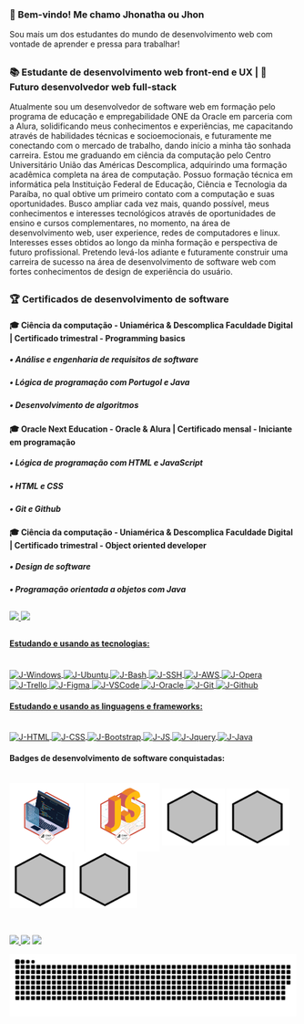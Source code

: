 ### 🔰 Bem-vindo! Me chamo Jhonatha ou Jhon

Sou mais um dos estudantes do mundo de desenvolvimento web com vontade de aprender e pressa para trabalhar!

##

### 📚 Estudante de desenvolvimento web front-end e UX | 🎯 Futuro desenvolvedor web full-stack

Atualmente sou um desenvolvedor de software web em formação pelo programa de educação e empregabilidade ONE da Oracle em parceria com a Alura, solidificando
meus conhecimentos e experiências, me capacitando através de habilidades técnicas e socioemocionais, e futuramente me conectando com o mercado de trabalho,
dando início a minha tão sonhada carreira. Estou me graduando em ciência da computação pelo Centro Universitário União das Américas Descomplica, adquirindo
uma formação acadêmica completa na área de computação. Possuo formação técnica em informática pela Instituição Federal de Educação, Ciência e Tecnologia da
Paraíba, no qual obtive um primeiro contato com a computação e suas oportunidades. Busco ampliar cada vez mais, quando possível, meus conhecimentos e
interesses tecnológicos através de oportunidades de ensino e cursos complementares, no momento, na área de desenvolvimento web, user experience, redes de
computadores e linux. Interesses esses obtidos ao longo da minha formação e perspectiva de futuro profissional. Pretendo levá-los adiante e futuramente
construir uma carreira de sucesso na área de desenvolvimento de software web com fortes conhecimentos de design de experiência do usuário.

##

### 🏆 Certificados de desenvolvimento de software

#### 🎓 Ciência da computação - Uniamérica & Descomplica Faculdade Digital | Certificado trimestral - Programming basics

##### • Análise e engenharia de requisitos de software
##### • Lógica de programação com Portugol e Java
##### • Desenvolvimento de algoritmos

#### 🎓 Oracle Next Education - Oracle & Alura | Certificado mensal - Iniciante em programação

##### • Lógica de programação com HTML e JavaScript
##### • HTML e CSS
##### • Git e Github

#### 🎓 Ciência da computação - Uniamérica & Descomplica Faculdade Digital | Certificado trimestral - Object oriented developer

##### • Design de software
##### • Programação orientada a objetos com Java

##

<div align="left">
  <a href="https://github.com/jhonncamarg0">
  <img height="160em" src="https://github-readme-stats.vercel.app/api?username=jhonncamarg0&show_icons=true&theme=dark&include_all_commits=true&count_private=true"/>
  <img height="160em" src="https://github-readme-stats.vercel.app/api/top-langs/?username=jhonncamarg0&layout=compact&langs_count=7&theme=dark"/>
</div>

##

#### Estudando e usando as tecnologias:

<div style="display: inline_block"><br>
  <img align="center" alt="J-Windows" height="30" width="40" src="https://cdn.jsdelivr.net/gh/devicons/devicon/icons/windows8/windows8-original.svg">
  <img align="center" alt="J-Ubuntu" height="30" width="40" src="https://cdn.jsdelivr.net/gh/devicons/devicon/icons/ubuntu/ubuntu-plain.svg">
  <img align="center" alt="J-Bash" height="30" width="40" src="https://cdn.jsdelivr.net/gh/devicons/devicon/icons/bash/bash-original.svg">
  <img align="center" alt="J-SSH" height="30" width="40" src="https://cdn.jsdelivr.net/gh/devicons/devicon/icons/ssh/ssh-original.svg">
  <img align="center" alt="J-AWS" height="30" width="40" src="https://cdn.jsdelivr.net/gh/devicons/devicon/icons/amazonwebservices/amazonwebservices-original.svg">
  <img align="center" alt="J-Opera" height="30" width="40" src="https://cdn.jsdelivr.net/gh/devicons/devicon/icons/opera/opera-original.svg">
  <img align="center" alt="J-Trello" height="30" width="40" src="https://cdn.jsdelivr.net/gh/devicons/devicon/icons/trello/trello-plain.svg">
  <img align="center" alt="J-Figma" height="30" width="40" src="https://cdn.jsdelivr.net/gh/devicons/devicon/icons/figma/figma-original.svg">
  <img align="center" alt="J-VSCode" height="30" width="40" src="https://cdn.jsdelivr.net/gh/devicons/devicon/icons/vscode/vscode-original.svg">
  <img align="center" alt="J-Oracle" height="30" width="40" src="https://cdn.jsdelivr.net/gh/devicons/devicon/icons/oracle/oracle-original.svg">
  <img align="center" alt="J-Git" height="30" width="40" src="https://cdn.jsdelivr.net/gh/devicons/devicon/icons/git/git-original.svg">
  <img align="center" alt="J-Github" height="30" width="40" src="https://cdn.jsdelivr.net/gh/devicons/devicon/icons/github/github-original.svg">
</div>

#### Estudando e usando as linguagens e frameworks:

<div style="display: inline_block"><br>
  <img align="center" alt="J-HTML" height="30" width="40" src="https://cdn.jsdelivr.net/gh/devicons/devicon/icons/html5/html5-original.svg">
  <img align="center" alt="J-CSS" height="30" width="40" src="https://cdn.jsdelivr.net/gh/devicons/devicon/icons/css3/css3-original.svg">
  <img align="center" alt="J-Bootstrap" height="30" width="40" src="https://cdn.jsdelivr.net/gh/devicons/devicon/icons/bootstrap/bootstrap-original.svg">
  <img align="center" alt="J-JS" height="30" width="40" src="https://cdn.jsdelivr.net/gh/devicons/devicon/icons/javascript/javascript-original.svg">
  <img align="center" alt="J-Jquery" height="30" width="40" src="https://cdn.jsdelivr.net/gh/devicons/devicon/icons/jquery/jquery-original.svg">
  <img align="center" alt="J-Java" height="30" width="40" src="https://cdn.jsdelivr.net/gh/devicons/devicon/icons/java/java-original.svg">
</div></a>

#### Badges de desenvolvimento de software conquistadas:

<div style="display: inline-block"><br>
  <img align="center" alt="J-ONE-Challenge-1" height="120" width="130" src="https://github.com/jhonncamarg0/oracle-next-education/blob/main/badges/challenge1.png">
  <img align="center" alt="J-ONE-Challenge-2" height="120" width="130" src="https://github.com/jhonncamarg0/oracle-next-education/blob/main/badges/challenge2.png">
  <img align="center" alt="J-ONE-Challenge-3" height="100" width="110" src="https://github.com/jhonncamarg0/oracle-next-education/blob/main/badges/badge.png">
  <img align="center" alt="J-ONE-Challenge-4" height="100" width="110" src="https://github.com/jhonncamarg0/oracle-next-education/blob/main/badges/badge.png">
  <img align="center" alt="J-ONE-Challenge-5" height="100" width="110" src="https://github.com/jhonncamarg0/oracle-next-education/blob/main/badges/badge.png">
  <img align="center" alt="J-ONE-Challenge-6" height="100" width="110" src="https://github.com/jhonncamarg0/oracle-next-education/blob/main/badges/badge.png">
</div>

##

<div style="display: inline-block"><br>
  <a href="mailto:jhonemmaje@gmail.com" target="_blank"><img src="https://img.shields.io/badge/Gmail-D14836?style=for-the-badge&logo=gmail&logoColor=white">     </a>
  <a href="https://t.me/jhonncamarg0" target="_blank"><img src="https://img.shields.io/badge/Telegram-2CA5E0?style=for-the-badge&logo=telegram&logoColor=white"></a>
  <a href="https://www.linkedin.com/in/jhonatha-camargo" target="_blank"><img src="https://img.shields.io/badge/LinkedIn-0077B5?style=for-the-badge&logo=linkedin&logoColor=white"></a>
</div>

![Snake animation](https://github.com/jhonncamarg0/jhonncamarg0/blob/output/github-contribution-grid-snake.svg)

